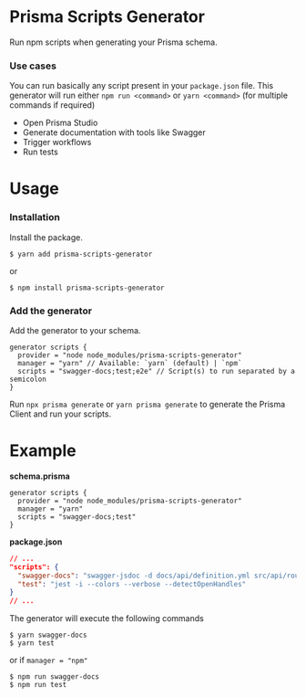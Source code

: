 # Prisma Scripts Generator

Run npm scripts when generating your Prisma schema.

### Use cases

You can run basically any script present in your `package.json` file. This generator will run either `npm run <command>` or `yarn <command>` (for multiple commands if required)

- Open Prisma Studio
- Generate documentation with tools like Swagger
- Trigger workflows
- Run tests

# Usage

### Installation

Install the package.

```shell
$ yarn add prisma-scripts-generator
```

or

```shell
$ npm install prisma-scripts-generator
```

### Add the generator

Add the generator to your schema.

```prisma
generator scripts {
  provider = "node node_modules/prisma-scripts-generator"
  manager = "yarn" // Available: `yarn` (default) | `npm`
  scripts = "swagger-docs;test;e2e" // Script(s) to run separated by a semicolon
}
```

Run `npx prisma generate` or `yarn prisma generate` to generate the Prisma Client and run your scripts.

# Example

**schema.prisma**

```prisma
generator scripts {
  provider = "node node_modules/prisma-scripts-generator"
  manager = "yarn"
  scripts = "swagger-docs;test"
}
```

**package.json**

```json
// ...
"scripts": {
  "swagger-docs": "swagger-jsdoc -d docs/api/definition.yml src/api/routes/**.ts -o docs/api/spec.yml",
  "test": "jest -i --colors --verbose --detectOpenHandles"
}
// ...
```

The generator will execute the following commands

```shell
$ yarn swagger-docs
$ yarn test
```

or if `manager = "npm"`

```shell
$ npm run swagger-docs
$ npm run test
```
